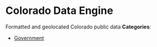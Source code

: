 # Colorado Data Engine


Formatted and geolocated Colorado public data
**Categories**:

- [Government](https://github/awesome-apis/awesome-apis#government)



